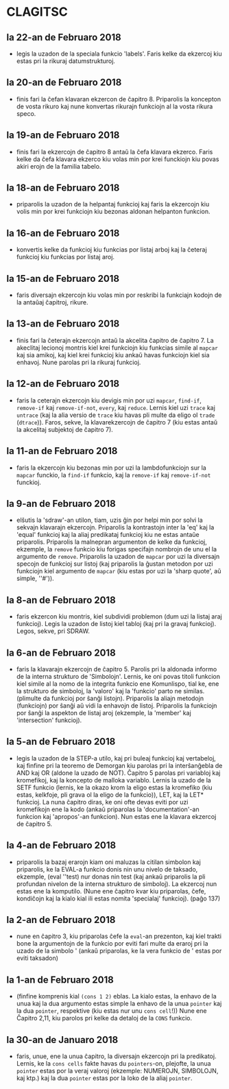 CLAGITSC
========


la 22-an de Februaro 2018
-------------------------

- legis la uzadon de la speciala funkcio 'labels'. Faris kelke da ekzercoj kiu estas pri la rikuraj
  datumstrukturoj.

la 20-an de Februaro 2018
-------------------------

- finis fari la ĉefan klavaran ekzercon de ĉapitro 8. Priparolis la koncepton de vosta rikuro kaj
  nune konvertas rikurajn funkciojn al la vosta rikura speco.

la 19-an de Februaro 2018
-------------------------

- finis fari la ekzercojn de ĉapitro 8 antaŭ la ĉefa klavara ekzerco. Faris kelke da ĉefa klavara
  ekzerco kiu volas min por krei funckiojn kiu povas akiri erojn de la familia tabelo.

la 18-an de Februaro 2018
-------------------------

- priparolis la uzadon de la helpantaj funkcioj kaj faris la ekzercojn kiu volis min por krei
  funkciojn kiu bezonas aldonan helpanton funkcion. 

la 16-an de Februaro 2018
-------------------------

- konvertis kelke da funkcioj kiu funkcias por listaj arboj kaj la ĉeteraj funkcioj kiu funkcias por
  listaj aroj.

la 15-an de Februaro 2018
-------------------------

- faris diversajn ekzercojn kiu volas min por reskribi la funkciajn kodojn de la antaŭaj ĉapitroj,
  rikure.

la 13-an de Februaro 2018
-------------------------

- finis fari la ĉeterajn ekzercojn antaŭ la akcelita ĉapitro de ĉapitro 7. La akeclitaj lecionoj
  montris kiel krei funkciojn kiu funkcias simile al `mapcar` kaj sia amikoj, kaj kiel krei funkcioj
  kiu ankaŭ havas funkciojn kiel sia enhavoj. Nune parolas pri la rikuraj funkcioj.

la 12-an de Februaro 2018
-------------------------

- faris la ceterajn ekzercojn kiu devigis min por uzi `mapcar`, `find-if`, `remove-if` kaj
  `remove-if-not`, `every`, kaj `reduce`. Lernis kiel uzi `trace` kaj `untrace` (kaj la alia versio
  de `trace` kiu havas pli multe da eligo ol `trade` (`dtrace`)). Faros, sekve, la klavarekzercojn
  de ĉapitro 7 (kiu estas antaŭ la akcelitaj subjektoj de ĉapitro 7).

la 11-an de Februaro 2018
-------------------------

- faris la ekzercojn kiu bezonas min por uzi la lambdofunkciojn sur la `mapcar` funckio, la
  `find-if` funkcio, kaj la `remove-if` kaj `remove-if-not` funckioj.

la 9-an de Februaro 2018
------------------------

- elŝutis la 'sdraw'-an utilon, tiam, uzis ĝin por helpi min por solvi la sekvajn klavarajn
  ekzercojn. Priparolis la kontrastojn inter la 'eq' kaj la 'equal' funkcioj kaj la aliaj predikataj
  funkcioj kiu ne estas antaŭe priparolis. Priparolis la malnepran argumenton de kelke da funkcioj,
  ekzemple, la `remove` funkcio kiu forigas specifajn nombrojn de unu el la argumento de
  `remove`. Priparolis la uzadon de `mapcar` por uzi la diversajn specojn de funkcioj sur listoj
  (kaj priparolis la ĝustan metodon por uzi funkciojn kiel argumento de `mapcar` (kiu estas por uzi
  la 'sharp quote', aŭ simple, ''#')).

la 8-an de Februaro 2018
------------------------

- faris ekzercon kiu montris, kiel subdividi problemon (dum uzi la listaj araj funkcioj). Legis la
  uzadon de listoj kiel tabloj (kaj pri la gravaj funkcioj). Legos, sekve, pri SDRAW.

la 6-an de Februaro 2018
------------------------

- faris la klavarajn ekzercojn de ĉapitro 5. Parolis pri la aldonada informo de la interna strukturo
  de 'Simbolojn'. Lernis, ke oni povas titoli funkcion kiel simile al la nomo de la integrita
  funkcio ene Komunlispo, tial ke, ene la strukturo de simboloj, la 'valoro' kaj la 'funkcio' parto
  ne similas. (plimulte da funkcioj por ŝanĝi listojn). Priparolis la aliajn metodojn (funkciojn)
  por ŝanĝi aŭ vidi la enhavojn de listoj. Priparolis la funkciojn por ŝanĝi la aspekton de listaj
  aroj (ekzemple, la 'member' kaj 'intersection' funkcioj).

la 5-an de Februaro 2018
------------------------

- legis la uzadon de la STEP-a utilo, kaj pri buleaj funkcioj kaj vertabeloj, kaj finfine pri la
  teoremo de Demorgan kiu parolas pri la interŝanĝebla de AND kaj OR (aldone la uzado de
  NOT). Ĉapitro 5 parolas pri variabloj kaj kromefikoj, kaj la koncepto de malloka variablo. Lernis
  la uzado de la SETF funkcio (lernis, ke la okazo krom la eligo estas la kromefiko (kiu estas,
  kelkfoje, pli grava ol la eligo de la funkcio)), LET, kaj la LET* funkcioj. La nuna ĉapitro diras,
  ke oni ofte devas eviti por uzi kromefikojn ene la kodo (ankaŭ priparolas la 'documentation'-an
  funkcion kaj 'apropos'-an funkcion). Nun estas ene la klavara ekzercoj de ĉapitro 5.

la 4-an de Februaro 2018
------------------------

- priparolis la bazaj erarojn kiam oni maluzas la citilan simbolon kaj priparolis, ke la EVAL-a
  funkcio donis nin unu nivelo de taksado, ekzemple, (eval ''test) nur donas nin test (kaj ankaŭ
  priparolis la pli profundan nivelon de la interna strukturo de simboloj). La ekzercoj nun estas
  ene la komputilo. (Nune ene ĉapitro kvar kiu priparolas, ĉefe, kondiĉojn kaj la kialo kial ili
  estas nomita 'specialaj' funkcioj). (paĝo 137)

la 2-an de Februaro 2018
------------------------

- nune en ĉapitro 3, kiu priparolas ĉefe la `eval`-an prezenton, kaj kiel trakti bone la argumentojn
  de la funkcio por eviti fari multe da eraroj pri la uzado de la simbolo ' (ankaŭ priparolas, ke la
  vera funkcio de ' estas por eviti taksadon)

la 1-an de Februaro 2018
------------------------

- (finfine komprenis kial `(cons 1 2)` eblas. La kialo estas, la enhavo de la unua kaj la dua
  argumento estas simple la enhavo de la unua `pointer` kaj la dua `pointer`, respektive (kiu estas
  nur unu `cons cell`!)) Nune ene Ĉapitro 2,11, kiu parolos pri kelke da detaloj de la `CONS`
  funkcio.

la 30-an de Januaro 2018
------------------------

- faris, unue, ene la unua ĉapitro, la diversajn ekzercojn pri la predikatoj. Lernis, ke la `cons
  cells` fakte havas du `pointers`-on, plejofte, la unua `pointer` estas por la veraj valoroj
  (ekzemple: NUMEROJN, SIMBOLOJN, kaj ktp.) kaj la dua `pointer` estas por la loko de la aliaj
  `pointer`.

